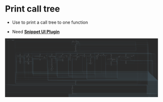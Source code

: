 # Print call tree

+ Use to print a call tree to one function

+ Need [**Snippet UI Plugin**](https://github.com/Vector35/snippets)

![1](./picture/300.png)